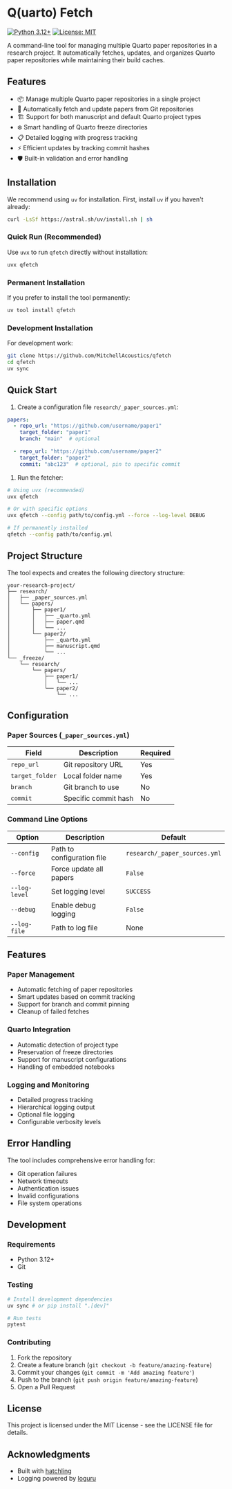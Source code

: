# Q(uarto) Fetch

[![Python 3.12+](https://img.shields.io/badge/python-3.12+-blue.svg)](https://www.python.org/downloads/) [![License: MIT](https://img.shields.io/badge/License-MIT-yellow.svg)](https://opensource.org/licenses/MIT)

A command-line tool for managing multiple Quarto paper repositories in a research project. It automatically fetches, updates, and organizes Quarto paper repositories while maintaining their build caches.

## Features

- 📦 Manage multiple Quarto paper repositories in a single project
- 🔄 Automatically fetch and update papers from Git repositories
- 🏗️ Support for both manuscript and default Quarto project types
- ❄️ Smart handling of Quarto freeze directories
- 📋 Detailed logging with progress tracking
- ⚡ Efficient updates by tracking commit hashes
- 🛡️ Built-in validation and error handling

## Installation

We recommend using `uv` for installation. First, install `uv` if you haven't already:

```bash
curl -LsSf https://astral.sh/uv/install.sh | sh
```

### Quick Run (Recommended)

Use `uvx` to run `qfetch` directly without installation:

```bash
uvx qfetch
```

### Permanent Installation

If you prefer to install the tool permanently:

```bash
uv tool install qfetch
```

### Development Installation

For development work:

```bash
git clone https://github.com/MitchellAcoustics/qfetch
cd qfetch
uv sync
```

## Quick Start

1. Create a configuration file `research/_paper_sources.yml`:

```yaml
papers:
  - repo_url: "https://github.com/username/paper1"
    target_folder: "paper1"
    branch: "main"  # optional

  - repo_url: "https://github.com/username/paper2"
    target_folder: "paper2"
    commit: "abc123"  # optional, pin to specific commit
```

1. Run the fetcher:

```bash
# Using uvx (recommended)
uvx qfetch

# Or with specific options
uvx qfetch --config path/to/config.yml --force --log-level DEBUG

# If permanently installed
qfetch --config path/to/config.yml
```

## Project Structure

The tool expects and creates the following directory structure:

```
your-research-project/
├── research/
│   ├── _paper_sources.yml
│   └── papers/
│       ├── paper1/
│       │   ├── _quarto.yml
│       │   ├── paper.qmd
│       │   └── ...
│       └── paper2/
│           ├── _quarto.yml
│           ├── manuscript.qmd
│           └── ...
└── _freeze/
    └── research/
        └── papers/
            ├── paper1/
            │   └── ...
            └── paper2/
                └── ...
```

## Configuration

### Paper Sources (`_paper_sources.yml`)

| Field           | Description          | Required |
| --------------- | -------------------- | -------- |
| `repo_url`      | Git repository URL   | Yes      |
| `target_folder` | Local folder name    | Yes      |
| `branch`        | Git branch to use    | No       |
| `commit`        | Specific commit hash | No       |

### Command Line Options

| Option        | Description                | Default                       |
| ------------- | -------------------------- | ----------------------------- |
| `--config`    | Path to configuration file | `research/_paper_sources.yml` |
| `--force`     | Force update all papers    | `False`                       |
| `--log-level` | Set logging level          | `SUCCESS`                     |
| `--debug`     | Enable debug logging       | `False`                       |
| `--log-file`  | Path to log file           | None                          |

## Features

### Paper Management

- Automatic fetching of paper repositories
- Smart updates based on commit tracking
- Support for branch and commit pinning
- Cleanup of failed fetches

### Quarto Integration

- Automatic detection of project type
- Preservation of freeze directories
- Support for manuscript configurations
- Handling of embedded notebooks

### Logging and Monitoring

- Detailed progress tracking
- Hierarchical logging output
- Optional file logging
- Configurable verbosity levels

## Error Handling

The tool includes comprehensive error handling for:

- Git operation failures
- Network timeouts
- Authentication issues
- Invalid configurations
- File system operations

## Development

### Requirements

- Python 3.12+
- Git

### Testing

```bash
# Install development dependencies
uv sync # or pip install ".[dev]"

# Run tests
pytest
```

### Contributing

1. Fork the repository
2. Create a feature branch (`git checkout -b feature/amazing-feature`)
3. Commit your changes (`git commit -m 'Add amazing feature'`)
4. Push to the branch (`git push origin feature/amazing-feature`)
5. Open a Pull Request

## License

This project is licensed under the MIT License - see the LICENSE file for details.

## Acknowledgments

- Built with [hatchling](https://github.com/pypa/hatch)
- Logging powered by [loguru](https://github.com/Delgan/loguru)
